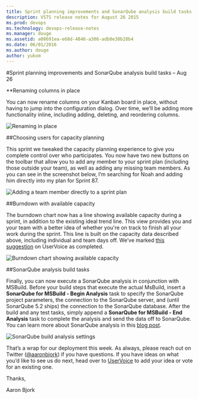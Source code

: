 ```yaml
---
title: Sprint planning improvements and SonarQube analysis build tasks – Aug 26
description: VSTS release notes for August 26 2015
ms.prod: devops
ms.technology: devops-release-notes
ms.manager: douge
ms.assetid: a08691ea-e68d-4846-a306-adb0e30b28b4
ms.date: 06/01/2016
ms.author: douge
author: yukom
---
```


#Sprint planning improvements and SonarQube analysis build tasks – Aug 26

**Renaming columns in place

You can now rename columns on your Kanban board in place, without having to jump into the configuration dialog. Over time, we’ll be adding more functionality inline, including adding, deleting, and reordering columns.

![Renaming in place](_img/8_26_01.png)

##Choosing users for capacity planning

This sprint we tweaked the capacity planning experience to give you complete control over who participates. You now have two new buttons on the toolbar that allow you to add any member to your sprint plan (including those outside your team), as well as adding any missing team members. As you can see in the screenshot below, I’m searching for Noah and adding him directly into my plan for Sprint 87.

![Adding a team member directly to a sprint plan](_img/8_26_02.png)

##Burndown with available capacity

The burndown chart now has a line showing available capacity during a sprint, in addition to the existing ideal trend line. This view provides you and your team with a better idea of whether you're on track to finish all your work during the sprint. This line is built on the capacity data described above, including individual and team days off. We’ve marked [this suggestion](http://visualstudio.uservoice.com/forums/121579-visual-studio/suggestions/4381480-burndown-chart-should-use-the-capacity-of-the-team) on UserVoice as completed.

![Burndown chart showing available capacity](_img/8_26_03.png)

##SonarQube analysis build tasks

Finally, you can now execute a SonarQube analysis in conjunction with MSBuild. Before your build steps that execute the actual MsBuild, insert a **SonarQube for MSBuild - Begin Analysis** task to specify the SonarQube project parameters, the connection to the SonarQube server, and (until SonarQube 5.2 ships) the connection to the SonarQube database. After the build and any test tasks, simply append a **SonarQube for MSBuild - End Analysis** task to complete the analysis and send the data off to SonarQube. You can learn more about SonarQube analysis in this [blog post](http://blogs.msdn.com/b/visualstudioalm/archive/2015/08/24/build-tasks-for-sonarqube-analysis.aspx).

![SonarQube build analysis settings](_img/8_26_04.png)

That’s a wrap for our deployment this week. As always, please reach out on Twitter ([@aaronbjork](https://twitter.com/aaronbjork)) if you have questions. If you have ideas on what you’d like to see us do next, head over to [UserVoice](http://visualstudio.uservoice.com/forums/330519-vso) to add your idea or vote for an existing one.

Thanks,

Aaron Bjork